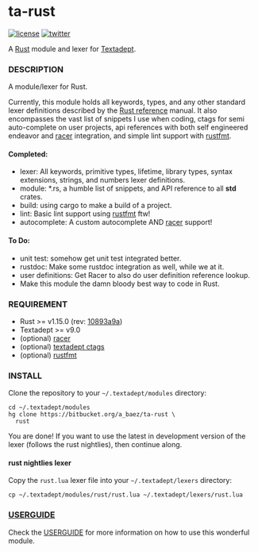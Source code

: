 # ta-rust
[![license][8i]][8p]
[![twitter][9i]][9p]

A [Rust][4] module and lexer for [Textadept][5].

### DESCRIPTION
A module/lexer for Rust.

Currently, this module holds all keywords, types, and any other standard lexer
definitions described by the [Rust reference][1]
manual. It also encompasses the vast list of snippets I use when coding,
ctags for semi auto-complete on user projects, api references with both self
engineered endeavor and [racer] integration, and simple lint support with
[rustfmt].

#### Completed:
*   lexer: All keywords, primitive types, lifetime, library types, syntax
extensions, strings, and numbers lexer definitions.
*   module: *.rs, a humble list of snippets, and API reference to all **std** crates.
*   build: using cargo to make a build of a project.
*   lint: Basic lint support using [rustfmt] ftw!
*   autocomplete: A custom autocomplete AND [racer] support!


#### To Do:
*   unit test: somehow get unit test integrated better.
*   rustdoc: Make some rustdoc integration as well, while we at it.
*   user definitions: Get Racer to also do user definition reference lookup.
*   Make this module the damn bloody best way to code in Rust.

### REQUIREMENT
*   Rust >= v1.15.0 (rev: [10893a9a])
*   Textadept >= v9.0
*   (optional) [racer]
*   (optional) [textadept ctags][6]
*   (optional) [rustfmt]

### INSTALL
Clone the repository to your `~/.textadept/modules` directory:

```
cd ~/.textadept/modules
hg clone https://bitbucket.org/a_baez/ta-rust \
  rust
```

You are done! If you want to use the latest in development version of the lexer
(follows the rust nightlies), then continue along.

#### rust nightlies lexer
Copy the `rust.lua` lexer file into your `~/.textadept/lexers` directory:

```
cp ~/.textadept/modules/rust/rust.lua ~/.textadept/lexers/rust.lua
```

### [USERGUIDE]

Check the [USERGUIDE] for more information on how to use this wonderful module.

[USERGUIDE]: ./USERGUIDE.md

[1]: http://doc.rust-lang.org/reference.html
[rustfmt]: https://github.com/rust-lang-nursery/rustfmt
[racer]: https://github.com/phildawes/racer
[4]: http://www.rust-lang.org
[5]: http://foicica.com/textadept
[6]: http://foicica.com/hg/ctags/
[7]: http://foicica.com/textadept/api.html#io.get_project_root
[10893a9a]: https://github.com/rust-lang/rust/commit/10893a9a349cdd423f2490a6984acb5b3b7c8046
[8i]: https://img.shields.io/badge/license-MIT-green.svg
[8p]: ./LICENSE
[9i]: https://img.shields.io/badge/twitter-a_baez-blue.svg
[9p]: https://twitter.com/a_baez
